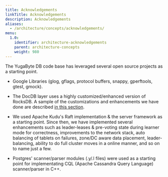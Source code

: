 ```yaml
---
title: Acknowledgements
linkTitle: Acknowledgements
description: Acknowledgements
aliases:
  - /architecture/concepts/acknowledgements/
menu:
  1.0:
    identifier: architecture-acknowledgements
    parent: architecture-concepts
    weight: 980
---
```


The YugaByte DB code base has leveraged several open source projects as a starting point.

* Google Libraries (glog, gflags, protocol buffers, snappy, gperftools, gtest, gmock).

* The DocDB layer uses a highly customized/enhanced version of RocksDB. A sample of the customizations and enhancements we have done are described [in this section](../persistence/#introduction).

* We used Apache Kudu's Raft implementation & the server framework as a starting point. Since then, we have implemented several enhancements such as leader-leases & pre-voting state during learner mode for correctness, improvements to the network stack, auto balancing of tablets on failures, zone/DC aware data placement, leader-balancing, ability to do full cluster moves in a online manner, and so on to name just a few.

* Postgres' scanner/parser modules (.y/.l files) were used as a starting point for implementating CQL (Apache Cassandra Query Language) scanner/parser in C++.
